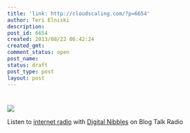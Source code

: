 ```yaml
---
title: 'link: http://cloudscaling.com/?p=6654'
author: Teri Elniski
description: 
post_id: 6654
created: 2013/08/22 06:42:24
created_gmt: 
comment_status: open
post_name: 
status: draft
post_type: post
layout: post
---
```


# 

![](http://c.gigcount.com/wildfire/IMP/CXNID=2000002.0NXC/bT*xJmx*PTEzNzcxNzg4MzgzMzMmcHQ9MTM3NzE3ODkzMTkxOSZwPTQ1MDk3MiZkPUhvc3RJRCUzYSUyMDI1MTM2OSZnPTImbz*z/ZTdjZDNkNWMxMzE*N2RmYWNkOGNjNGM2Y2RjOTFjZSZvZj*w.gif)

Listen to [internet radio](http://www.blogtalkradio.com/) with [Digital Nibbles](http://www.blogtalkradio.com/digitalnibbles) on Blog Talk Radio